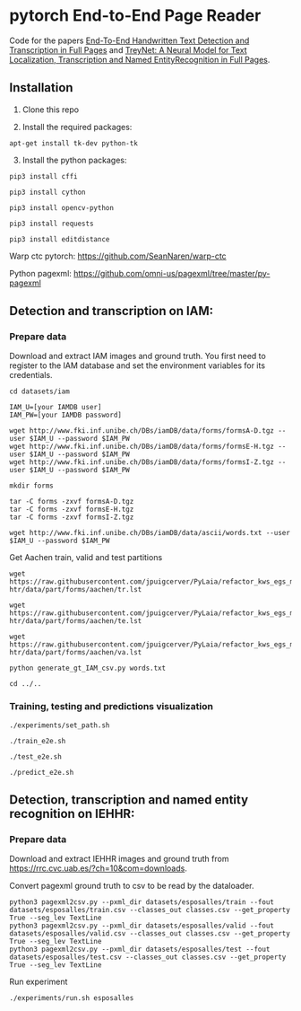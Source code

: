 # pytorch End-to-End Page Reader

Code for the papers [End-To-End Handwritten Text Detection and Transcription in Full Pages](http://www.cvc.uab.es/people/mcarbonell/papers/wml.pdf) and  [TreyNet: A Neural Model for Text Localization, Transcription and Named EntityRecognition in Full Pages](https://arxiv.org/pdf/1912.10016.pdf).

## Installation

1) Clone this repo

2) Install the required packages:

```
apt-get install tk-dev python-tk
```

3) Install the python packages:

```
pip3 install cffi

pip3 install cython

pip3 install opencv-python

pip3 install requests

pip3 install editdistance
```
Warp ctc pytorch: https://github.com/SeanNaren/warp-ctc

Python pagexml: https://github.com/omni-us/pagexml/tree/master/py-pagexml

## Detection and transcription on IAM:

### Prepare data
Download and extract IAM images and ground truth. You first need to register to the IAM database and set the environment variables for its credentials.

```
cd datasets/iam

IAM_U=[your IAMDB user]
IAM_PW=[your IAMDB password]

wget http://www.fki.inf.unibe.ch/DBs/iamDB/data/forms/formsA-D.tgz --user $IAM_U --password $IAM_PW
wget http://www.fki.inf.unibe.ch/DBs/iamDB/data/forms/formsE-H.tgz --user $IAM_U --password $IAM_PW
wget http://www.fki.inf.unibe.ch/DBs/iamDB/data/forms/formsI-Z.tgz --user $IAM_U --password $IAM_PW

mkdir forms

tar -C forms -zxvf formsA-D.tgz
tar -C forms -zxvf formsE-H.tgz
tar -C forms -zxvf formsI-Z.tgz

wget http://www.fki.inf.unibe.ch/DBs/iamDB/data/ascii/words.txt --user $IAM_U --password $IAM_PW
```
Get Aachen train, valid and test partitions
```
wget https://raw.githubusercontent.com/jpuigcerver/PyLaia/refactor_kws_egs_master/egs/iam-htr/data/part/forms/aachen/tr.lst

wget https://raw.githubusercontent.com/jpuigcerver/PyLaia/refactor_kws_egs_master/egs/iam-htr/data/part/forms/aachen/te.lst

wget https://raw.githubusercontent.com/jpuigcerver/PyLaia/refactor_kws_egs_master/egs/iam-htr/data/part/forms/aachen/va.lst

python generate_gt_IAM_csv.py words.txt

cd ../..

```


### Training, testing and predictions visualization


```
./experiments/set_path.sh

./train_e2e.sh

./test_e2e.sh

./predict_e2e.sh

```

## Detection, transcription and named entity recognition on IEHHR:


### Prepare data
Download and extract IEHHR images and ground truth from https://rrc.cvc.uab.es/?ch=10&com=downloads.

Convert pagexml ground truth to csv to be read by the dataloader.
```
python3 pagexml2csv.py --pxml_dir datasets/esposalles/train --fout datasets/esposalles/train.csv --classes_out classes.csv --get_property True --seg_lev TextLine
python3 pagexml2csv.py --pxml_dir datasets/esposalles/valid --fout datasets/esposalles/valid.csv --classes_out classes.csv --get_property True --seg_lev TextLine
python3 pagexml2csv.py --pxml_dir datasets/esposalles/test --fout datasets/esposalles/test.csv --classes_out classes.csv --get_property True --seg_lev TextLine

```

Run experiment
```
./experiments/run.sh esposalles

```
